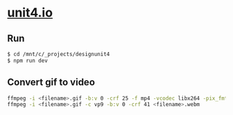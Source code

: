 # [unit4.io](https://unit4.io)

## Run

```bash
$ cd /mnt/c/_projects/designunit4
$ npm run dev
```

## Convert gif to video

```sh
ffmpeg -i <filename>.gif -b:v 0 -crf 25 -f mp4 -vcodec libx264 -pix_fmt yuv420p <filename>.mp4
ffmpeg -i <filename>.gif -c vp9 -b:v 0 -crf 41 <filename>.webm
```
